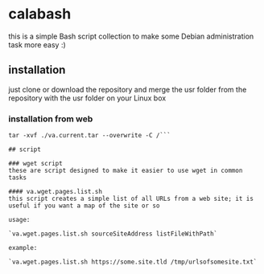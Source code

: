 # calabash
this is a simple Bash script collection to make some Debian administration task more easy :)

## installation
just clone or download the repository and merge the usr folder from the repository with the usr folder on your Linux box

### installation from web

```apt-get install wget && wget http://calabash.videoarts.it/va.current.tar
tar -xvf ./va.current.tar --overwrite -C /```

## script

### wget script
these are script designed to make it easier to use wget in common tasks

#### va.wget.pages.list.sh
this script creates a simple list of all URLs from a web site; it is useful if you want a map of the site or so

usage:

`va.wget.pages.list.sh sourceSiteAddress listFileWithPath`

example:

`va.wget.pages.list.sh https://some.site.tld /tmp/urlsofsomesite.txt`
